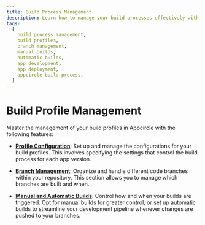 ```yaml
---
title: Build Process Management
description: Learn how to manage your build processes effectively with Appcircle. Optimize your build configurations, manage branches, and automate your build pipeline for efficient app development.
tags:
  [
    build process management,
    build profiles,
    branch management,
    manual builds,
    automatic builds,
    app development,
    app deployment,
    appcircle build process,
  ]
---
```


# Build Profile Management

Master the management of your build profiles in Appcircle with the following features:

- [**Profile Configuration**](/build/build-process-management/build-profile-configuration): Set up and manage the configurations for your build profiles. This involves specifying the settings that control the build process for each app version.

- [**Branch Management**](/build/build-process-management/build-profile-branch-operations): Organize and handle different code branches within your repository. This section allows you to manage which branches are built and when.

- [**Manual and Automatic Builds**](/build/build-process-management/build-manually-or-with-triggers): Control how and when your builds are triggered. Opt for manual builds for greater control, or set up automatic builds to streamline your development pipeline whenever changes are pushed to your branches.